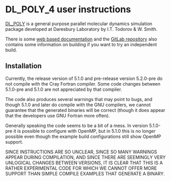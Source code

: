 # DL_POLY_4 user instructions

[DL_POLY](https://www.scd.stfc.ac.uk/Pages/DL_POLY.aspx)
is a general purpose parallel molecular dynamics simulation package 
developed at Daresbury Laboratory by I.T. Todorov & W. Smith. 

There is some [web based documentation](https://ccp5.gitlab.io/dl-poly/)
and the [GitLab repository](https://gitlab.com/ccp5/dl-poly/) also 
contains some information on building if you want to try an independent
build.


## Installation

Currently, the release version of 5.1.0 and pre-release version 5.2.0-pre
do not compile with the Cray Fortran compiler. Some code changes between
5.1.0-pre and 5.1.0 are not appreciated by that compiler.

The code also produces several warnings that may point to bugs, and though
5.1.0 and later do compile with the GNU compilers, we cannot guarantee that
the generated binaries will be correct (though it does appear that the 
developers use GNU Fortran more often).

Generally speaking the code seems to be a bit of a mess. In version
5.1.0-pre it is possible to configure with OpenMP, but in 5.1.0 this
is no longer possible even though the example build configurations
still show OpenMP support. 

SINCE INSTRUCTIONS ARE SO UNCLEAR, SINCE SO MANY WARNINGS APPEAR DURING
COMPILATION, AND SINCE THERE ARE SEEMINGLY VERY UNLOGICAL CHANGES BETWEEN
VERSIONS, IT IS CLEAR THAT THIS IS A RATHER EXPERIMENTAL CODE FOR WHICH
WE CANNOT OFFER MORE SUPPORT THAN SIMPLE COMPILE EXAMPLES THAT GENERATE
A BINARY.

